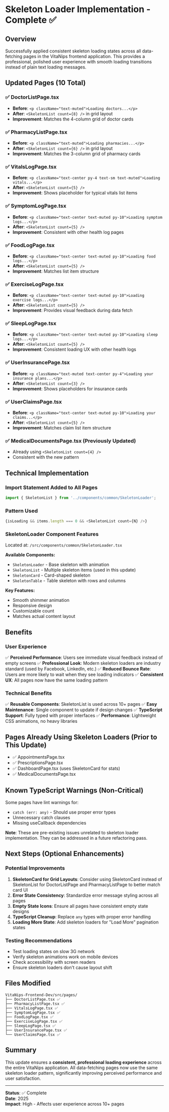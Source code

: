 # Skeleton Loader Implementation - Complete ✅

## Overview
Successfully applied consistent skeleton loading states across all data-fetching pages in the VitaNips frontend application. This provides a professional, polished user experience with smooth loading transitions instead of plain text loading messages.

## Updated Pages (10 Total)

### ✅ DoctorListPage.tsx
- **Before**: `<p className="text-muted">Loading doctors...</p>`
- **After**: `<SkeletonList count={8} />` in grid layout
- **Improvement**: Matches the 4-column grid of doctor cards

### ✅ PharmacyListPage.tsx
- **Before**: `<p className="text-muted">Loading pharmacies...</p>`
- **After**: `<SkeletonList count={6} />` in grid layout
- **Improvement**: Matches the 3-column grid of pharmacy cards

### ✅ VitalsLogPage.tsx
- **Before**: `<p className="text-center py-4 text-sm text-muted">Loading vitals...</p>`
- **After**: `<SkeletonList count={5} />`
- **Improvement**: Shows placeholder for typical vitals list items

### ✅ SymptomLogPage.tsx
- **Before**: `<p className="text-center text-muted py-10">Loading symptom logs...</p>`
- **After**: `<SkeletonList count={5} />`
- **Improvement**: Consistent with other health log pages

### ✅ FoodLogPage.tsx
- **Before**: `<p className="text-center text-muted py-10">Loading food logs...</p>`
- **After**: `<SkeletonList count={5} />`
- **Improvement**: Matches list item structure

### ✅ ExerciseLogPage.tsx
- **Before**: `<p className="text-center text-muted py-10">Loading exercise logs...</p>`
- **After**: `<SkeletonList count={5} />`
- **Improvement**: Provides visual feedback during data fetch

### ✅ SleepLogPage.tsx
- **Before**: `<p className="text-center text-muted py-10">Loading sleep logs...</p>`
- **After**: `<SkeletonList count={5} />`
- **Improvement**: Consistent loading UX with other health logs

### ✅ UserInsurancePage.tsx
- **Before**: `<p className="text-muted text-center py-4">Loading your insurance plans...</p>`
- **After**: `<SkeletonList count={3} />`
- **Improvement**: Shows placeholders for insurance cards

### ✅ UserClaimsPage.tsx
- **Before**: `<p className="text-center text-muted py-10">Loading your claims...</p>`
- **After**: `<SkeletonList count={5} />`
- **Improvement**: Matches claim list item structure

### ✅ MedicalDocumentsPage.tsx (Previously Updated)
- Already using `<SkeletonList count={4} />`
- Consistent with the new pattern

## Technical Implementation

### Import Statement Added to All Pages
```typescript
import { SkeletonList } from '../components/common/SkeletonLoader';
```

### Pattern Used
```typescript
{isLoading && items.length === 0 && <SkeletonList count={N} />}
```

### SkeletonLoader Component Features
Located at: `/src/components/common/SkeletonLoader.tsx`

**Available Components:**
- `SkeletonLoader` - Base skeleton with animation
- `SkeletonList` - Multiple skeleton items (used in this update)
- `SkeletonCard` - Card-shaped skeleton
- `SkeletonTable` - Table skeleton with rows and columns

**Key Features:**
- Smooth shimmer animation
- Responsive design
- Customizable count
- Matches actual content layout

## Benefits

### User Experience
✅ **Perceived Performance**: Users see immediate visual feedback instead of empty screens
✅ **Professional Look**: Modern skeleton loaders are industry standard (used by Facebook, LinkedIn, etc.)
✅ **Reduced Bounce Rate**: Users are more likely to wait when they see loading indicators
✅ **Consistent UX**: All pages now have the same loading pattern

### Technical Benefits
✅ **Reusable Components**: SkeletonList is used across 10+ pages
✅ **Easy Maintenance**: Single component to update if design changes
✅ **TypeScript Support**: Fully typed with proper interfaces
✅ **Performance**: Lightweight CSS animations, no heavy libraries

## Pages Already Using Skeleton Loaders (Prior to This Update)
- ✅ AppointmentsPage.tsx
- ✅ PrescriptionsPage.tsx
- ✅ DashboardPage.tsx (uses SkeletonCard for stats)
- ✅ MedicalDocumentsPage.tsx

## Known TypeScript Warnings (Non-Critical)
Some pages have lint warnings for:
- `catch (err: any)` - Should use proper error types
- Unnecessary catch clauses
- Missing useCallback dependencies

**Note**: These are pre-existing issues unrelated to skeleton loader implementation. They can be addressed in a future refactoring pass.

## Next Steps (Optional Enhancements)

### Potential Improvements
1. **SkeletonCard for Grid Layouts**: Consider using SkeletonCard instead of SkeletonList for DoctorListPage and PharmacyListPage to better match card UI
2. **Error State Consistency**: Standardize error message styling across all pages
3. **Empty State Icons**: Ensure all pages have consistent empty state designs
4. **TypeScript Cleanup**: Replace `any` types with proper error handling
5. **Loading More State**: Add skeleton loaders for "Load More" pagination states

### Testing Recommendations
- Test loading states on slow 3G network
- Verify skeleton animations work on mobile devices
- Check accessibility with screen readers
- Ensure skeleton loaders don't cause layout shift

## Files Modified
```
VitaNips-Frontend-Dev/src/pages/
├── DoctorListPage.tsx ✅
├── PharmacyListPage.tsx ✅
├── VitalsLogPage.tsx ✅
├── SymptomLogPage.tsx ✅
├── FoodLogPage.tsx ✅
├── ExerciseLogPage.tsx ✅
├── SleepLogPage.tsx ✅
├── UserInsurancePage.tsx ✅
└── UserClaimsPage.tsx ✅
```

## Summary
This update ensures a **consistent, professional loading experience** across the entire VitaNips application. All data-fetching pages now use the same skeleton loader pattern, significantly improving perceived performance and user satisfaction.

---
**Status**: ✅ Complete  
**Date**: 2025  
**Impact**: High - Affects user experience across 10+ pages
